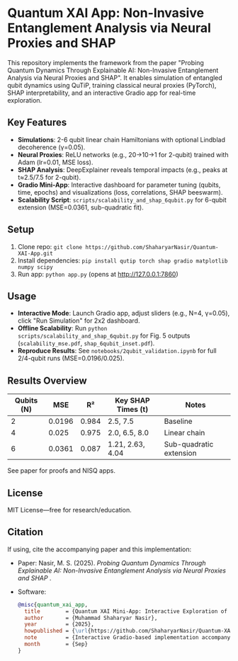 # Quantum XAI App: Non-Invasive Entanglement Analysis via Neural Proxies and SHAP

This repository implements the framework from the paper "Probing Quantum Dynamics Through Explainable AI: Non-Invasive Entanglement Analysis via Neural Proxies and SHAP". It enables simulation of entangled qubit dynamics using QuTiP, training classical neural proxies (PyTorch), SHAP interpretability, and an interactive Gradio app for real-time exploration.

## Key Features
- **Simulations**: 2-6 qubit linear chain Hamiltonians with optional Lindblad decoherence (γ=0.05).
- **Neural Proxies**: ReLU networks (e.g., 20→10→1 for 2-qubit) trained with Adam (lr=0.01, MSE loss).
- **SHAP Analysis**: DeepExplainer reveals temporal impacts (e.g., peaks at t≈2.5/7.5 for 2-qubit).
- **Gradio Mini-App**: Interactive dashboard for parameter tuning (qubits, time, epochs) and visualizations (loss, correlations, SHAP beeswarm).
- **Scalability Script**: `scripts/scalability_and_shap_6qubit.py` for 6-qubit extension (MSE=0.0361, sub-quadratic fit).

## Setup
1. Clone repo: `git clone https://github.com/ShaharyarNasir/Quantum-XAI-App.git`
2. Install dependencies: `pip install qutip torch shap gradio matplotlib numpy scipy`
3. Run app: `python app.py` (opens at http://127.0.0.1:7860)

## Usage
- **Interactive Mode**: Launch Gradio app, adjust sliders (e.g., N=4, γ=0.05), click "Run Simulation" for 2x2 dashboard.
- **Offline Scalability**: Run `python scripts/scalability_and_shap_6qubit.py` for Fig. 5 outputs (`scalability_mse.pdf`, `shap_6qubit_inset.pdf`).
- **Reproduce Results**: See `notebooks/2qubit_validation.ipynb` for full 2/4-qubit runs (MSE=0.0196/0.025).

## Results Overview
| Qubits (N) | MSE | R² | Key SHAP Times (t) | Notes |
|------------|-----|----|---------------------|-------|
| 2          | 0.0196 | 0.984 | 2.5, 7.5 | Baseline |
| 4          | 0.025 | 0.975 | 2.0, 6.5, 8.0 | Linear chain |
| 6          | 0.0361 | 0.087 | 1.21, 2.63, 4.04 | Sub-quadratic extension |

See paper for proofs and NISQ apps.

## License
MIT License—free for research/education.

## Citation
If using, cite the accompanying paper and this implementation:

- Paper: Nasir, M. S. (2025). *Probing Quantum Dynamics Through Explainable AI: Non-Invasive Entanglement Analysis via Neural Proxies and SHAP* .  

- Software:  
  ```bibtex
  @misc{quantum_xai_app,
    title        = {Quantum XAI Mini-App: Interactive Exploration of Quantum Dynamics with Neural Networks and SHAP},
    author       = {Muhammad Shaharyar Nasir},
    year         = {2025},
    howpublished = {\url{https://github.com/ShaharyarNasir/Quantum-XAI-App}},
    note         = {Interactive Gradio-based implementation accompanying the research paper "Probing Quantum Dynamics Through Explainable AI: Non-Invasive Entanglement Analysis via Neural Proxies and SHAP" (Sep 2025)},
    month        = {Sep}
  }